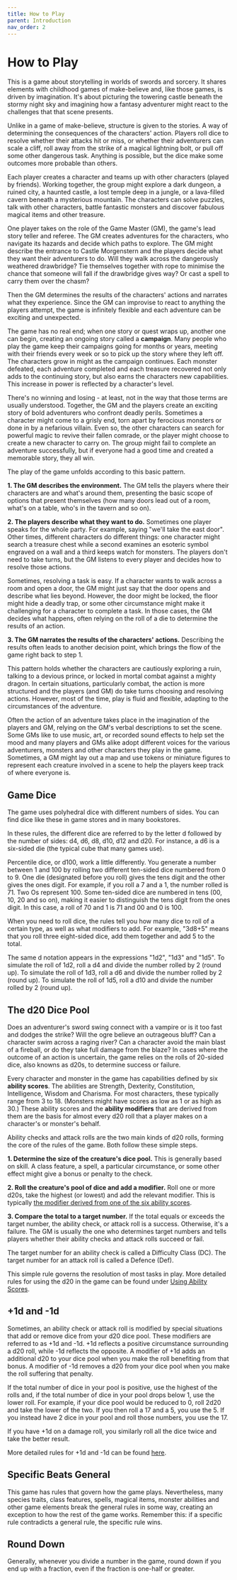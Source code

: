 ```yaml
---
title: How to Play
parent: Introduction
nav_order: 2
---
```


# How to Play
This is a game about storytelling in worlds of swords and sorcery. It shares elements with childhood games of make-believe and, like those games, is driven by imagination. It's about picturing the towering castle beneath the stormy night sky and imagining how a fantasy adventurer might react to the challenges that that scene presents.  

Unlike in a game of make-believe, structure is given to the stories. A way of determining the consequences of the characters' action. Players roll dice to resolve whether their attacks hit or miss, or whether their adventurers can scale a cliff, roll away from the strike of a magical lightning bolt, or pull off some other dangerous task. Anything is possible, but the dice make some outcomes more probable than others.

Each player creates a character and teams up with other characters (played by friends). Working together, the group might explore a dark dungeon, a ruined city, a haunted castle, a lost temple deep in a jungle, or a lava-filled cavern beneath a mysterious mountain. The characters can solve puzzles, talk with other characters, battle fantastic monsters and discover fabulous magical items and other treasure.

One player takes on the role of the Game Master (GM), the game's lead story teller and referee. The GM creates adventures for the characters, who navigate its hazards and decide which paths to explore. The GM might describe the entrance to Castle Morgenstern and the players decide what they want their adventurers to do. Will they walk across the dangerously weathered drawbridge? Tie themselves together with rope to minimise the chance that someone will fall if the drawbridge gives way? Or cast a spell to carry them over the chasm?

Then the GM determines the results of the characters' actions and narrates what they experience. Since the GM can improvise to react to anything the players attempt, the game is infinitely flexible and each adventure can be exciting and unexpected.

The game has no real end; when one story or quest wraps up, another one can begin, creating an ongoing story called a **campaign**. Many people who play the game keep their campaigns going for months or years, meeting with their friends every week or so to pick up the story where they left off. The characters grow in might as the campaign continues. Each monster defeated, each adventure completed and each treasure recovered not only adds to the continuing story, but also earns the characters new capabilities. This increase in power is reflected by a character's level.

There's no winning and losing - at least, not in the way that those terms are usually understood. Together, the GM and the players create an exciting story of bold adventurers who confront deadly perils. Sometimes a character might come to a grisly end, torn apart by ferocious monsters or done in by a nefarious villain. Even so, the other characters can search for powerful magic to revive their fallen comrade, or the player might choose to create a new character to carry on. The group might fail to complete an adventure successfully, but if everyone had a good time and created a memorable story, they all win.

The play of the game unfolds according to this basic pattern.

**1. The GM describes the environment.** The GM tells the players where their characters are and what's around them, presenting the basic scope of options that present themselves (how many doors lead out of a room, what's on a table, who's in the tavern and so on).

**2. The players describe what they want to do.** Sometimes one player speaks for the whole party. For example, saying "we'll take the east door". Other times, different characters do different things: one character might search a treasure chest while a second examines an esoteric symbol engraved on a wall and a third keeps watch for monsters. The players don't need to take turns, but the GM listens to every player and decides how to resolve those actions.

Sometimes, resolving a task is easy. If a character wants to walk across a room and open a door, the GM might just say that the door opens and describe what lies beyond. However, the door might be locked, the floor might hide a deadly trap, or some other circumstance might make it challenging for a character to complete a task. In those cases, the GM decides what happens, often relying on the roll of a die to determine the results of an action.

**3. The GM narrates the results of the characters' actions.** Describing the results often leads to another decision point, which brings the flow of the game right back to step 1.

This pattern holds whether the characters are cautiously exploring a ruin, talking to a devious prince, or locked in mortal combat against a mighty dragon. In certain situations, particularly combat, the action is more structured and the players (and GM) do take turns choosing and resolving actions. However, most of the time, play is fluid and flexible, adapting to the circumstances of the adventure.

Often the action of an adventure takes place in the imagination of the players and GM, relying on the GM's verbal descriptions to set the scene. Some GMs like to use music, art, or recorded sound effects to help set the mood and many players and GMs alike adopt different voices for the various adventurers, monsters and other characters they play in the game. Sometimes, a GM might lay out a map and use tokens or miniature figures to represent each creature involved in a scene to help the players keep track of where everyone is.

## Game Dice
The game uses polyhedral dice with different numbers of sides. You can find dice like these in game stores and in many bookstores.

In these rules, the different dice are referred to by the letter d followed by the number of sides: d4, d6, d8, d10, d12 and d20. For instance, a d6 is a six-sided die (the typical cube that many games use).

Percentile dice, or d100, work a little differently. You generate a number between 1 and 100 by rolling two different ten-sided dice numbered from 0 to 9. One die (designated before you roll) gives the tens digit and the other gives the ones digit. For example, if you roll a 7 and a 1, the number rolled is 71. Two Os represent 100. Some ten-sided dice are numbered in tens (00, 10, 20 and so on), making it easier to distinguish the tens digit from the ones digit. In this case, a roll of 70 and 1 is 71 and 00 and 0 is 100.

When you need to roll dice, the rules tell you how many dice to roll of a certain type, as well as what modifiers to add. For example, "3d8+5" means that you roll three eight-sided dice, add them together and add 5 to the total.

The same d notation appears in the expressions "1d2", "1d3" and "1d5". To simulate the roll of 1d2, roll a d4 and divide the number rolled by 2 (round up). To simulate the roll of 1d3, roll a d6 and divide the number rolled by 2 (round up). To simulate the roll of 1d5, roll a d10 and divide the number rolled by 2 (round up).

## The d20 Dice Pool
Does an adventurer's sword swing connect with a vampire or is it too fast and dodges the strike? Will the ogre believe an outrageous bluff? Can a character swim across a raging river? Can a character avoid the main blast of a fireball, or do they take full damage from the blaze? In cases where the outcome of an action is uncertain, the game relies on the rolls of 20-sided dice, also knowns as d20s, to determine success or failure.

Every character and monster in the game has capabilities defined by six **ability scores**. The abilities are Strength, Dexterity, Constitution, Intelligence, Wisdom and Charisma. For most characters, these typically range from 3 to 18. (Monsters might have scores as low as 1 or as high as 30.) These ability scores and the **ability modifiers** that are derived from them are the basis for almost every d20 roll that a player makes on a character's or monster's behalf.

Ability checks and attack rolls are the two main kinds of d20 rolls, forming the core of the rules of the game. Both follow these simple steps.

**1. Determine the size of the creature's dice pool.** This is generally based on skill. A class feature, a spell, a particular circumstance, or some other effect might give a bonus or penalty to the check.

**2. Roll the creature's pool of dice and add a modifier.** Roll one or more d20s, take the highest (or lowest) and add the relevant modifier. This is typically [the modifier derived from one of the six ability scores](https://stormchaserroleplaying.com/stormchaserRPG/StepbyStepCharacters/DetermineAbilityScores/).

**3. Compare the total to a target number.** If the total equals or exceeds the target number, the ability check, or attack roll is a success. Otherwise, it's a failure. The GM is usually the one who determines target numbers and tells players whether their ability checks and attack rolls succeed or fail.

The target number for an ability check is called a Difficulty Class (DC). The target number for an attack roll is called a Defence (Def).

This simple rule governs the resolution of most tasks in play. More detailed rules for using the d20 in the game can be found under [Using Ability Scores](https://stormchaserroleplaying.com/stormchaserRPG/UsingAbilityScores/).

## +1d and -1d
Sometimes, an ability check or attack roll is modified by special situations that add or remove dice from your d20 dice pool. These modifiers are referred to as +1d and -1d. +1d reflects a positive circumstance surrounding a d20 roll, while -1d reflects the opposite. A modifier of +1d adds an additional d20 to your dice pool when you make the roll benefiting from that bonus. A modifier of -1d removes a d20 from your dice pool when you make the roll suffering that penalty.

If the total number of dice in your pool is positive, use the highest of the rolls and, if the total number of dice in your pool drops below 1, use the lower roll. For example, if your dice pool would be reduced to 0, roll 2d20 and take the lower of the two. If you then roll a 17 and a 5, you use the 5. If you instead have 2 dice in your pool and roll those numbers, you use the 17.

If you have +1d on a damage roll, you similarly roll all the dice twice and take the better result.

More detailed rules for +1d and -1d can be found [here](https://stormchaserroleplaying.com/stormchaserRPG/UsingAbilityScores/AdvantageandDisadvantage/).

## Specific Beats General
This game has rules that govern how the game plays. Nevertheless, many species traits, class features, spells, magical items, monster abilities and other game elements break the general rules in some way, creating an exception to how the rest of the game works. Remember this: if a specific rule contradicts a general rule, the specific rule wins.

## Round Down
Generally, whenever you divide a number in the game, round down if you end up with a fraction, even if the fraction is one-half or greater.
